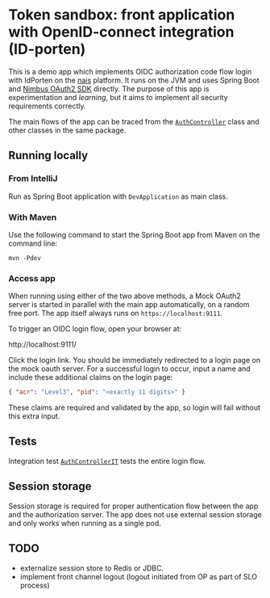 # Token sandbox: front application with OpenID-connect integration (ID-porten)

This is a demo app which implements OIDC authorization code flow login with
IdPorten on the [nais][1] platform. It runs on the JVM and uses Spring Boot and
[Nimbus OAuth2 SDK][2] directly. The purpose of this app is experimentation and
*learning*, but it aims to implement all security requirements correctly.

[1]: https://nais.io/
[2]: https://connect2id.com/products/nimbus-oauth-openid-connect-sdk

The main flows of the app can be traced from the [`AuthController`][3] class and
other classes in the same package.

[3]: https://github.com/navikt/pam-tsbx-front/blob/main/src/main/java/no/nav/arbeid/tsbx/auth/AuthController.java

## Running locally

### From IntelliJ

Run as Spring Boot application with `DevApplication` as main class.

### With Maven

Use the following command to start the Spring Boot app from Maven on the command line:

    mvn -Pdev
    
### Access app

When running using either of the two above methods, a Mock OAuth2 server is
started in parallel with the main app automatically, on a random free port. The
app itself always runs on `https://localhost:9111`.

To trigger an OIDC login flow, open your browser at:

http://localhost:9111/

Click the login link. You should be immediately redirected to a login page on
the mock oauth server. For a successful login to occur, input a name and include
these additional claims on the login page:

```json
{ "acr": "Level3", "pid": "<exactly 11 digits>" }
```

These claims are required and validated by the app, so login will fail without
this extra input.

## Tests

Integration test [`AuthControllerIT`][4] tests the entire login flow.

[4]: https://github.com/navikt/pam-tsbx-front/blob/main/src/test/java/no/nav/arbeid/tsbx/auth/AuthControllerIT.java

## Session storage

Session storage is required for proper authentication flow between the app and
the authorization server. The app does not use external session storage and only
works when running as a single pod.


## TODO

- externalize session store to Redis or JDBC.
- implement front channel logout (logout initiated from OP as part of SLO process)

